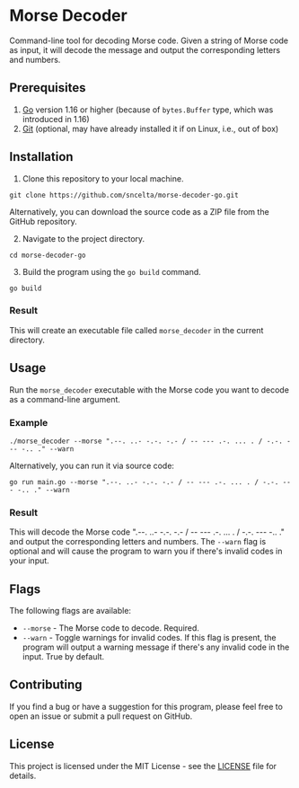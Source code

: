 # Morse Decoder
Command-line tool for decoding Morse code. Given a string of Morse code as input, it will decode the message and output the corresponding letters and numbers.

## Prerequisites
1. [Go](https://go.dev/doc/install) version 1.16 or higher (because of `bytes.Buffer` type, which was introduced in 1.16)
2. [Git](https://git-scm.com/download/) (optional, may have already installed it if on Linux, i.e., out of box)

## Installation
1. Clone this repository to your local machine.
```
git clone https://github.com/sncelta/morse-decoder-go.git
```
Alternatively, you can download the source code as a ZIP file from the GitHub repository.

2. Navigate to the project directory.

```
cd morse-decoder-go
```

3. Build the program using the  `go build` command.
```
go build
```
### Result
This will create an executable file called `morse_decoder` in the current directory.

## Usage
Run the `morse_decoder` executable with the Morse code you want to decode as a command-line argument.

### Example

```
./morse_decoder --morse ".--. ..- -.-. -.- / -- --- .-. ... . / -.-. --- -.. ." --warn
```
Alternatively, you can run it via source code:
```
go run main.go --morse ".--. ..- -.-. -.- / -- --- .-. ... . / -.-. --- -.. ." --warn
```
### Result
This will decode the Morse code ".--. ..- -.-. -.- / -- --- .-. ... . / -.-. --- -.. ." and output the corresponding letters and numbers. The `--warn` flag is optional and will cause the program to warn you if there's invalid codes in your input.

## Flags
The following flags are available:

  - `--morse` - The Morse code to decode. Required.
  - `--warn` - Toggle warnings for invalid codes. If this flag is present, the program will output a warning message if there's any invalid code in the input. True by default.

## Contributing
If you find a bug or have a suggestion for this program, please feel free to open an issue or submit a pull request on GitHub.

## License
This project is licensed under the MIT License - see the [LICENSE](https://github.com/sncelta/morse-decoder-go/blob/main/LICENSE) file for details.
